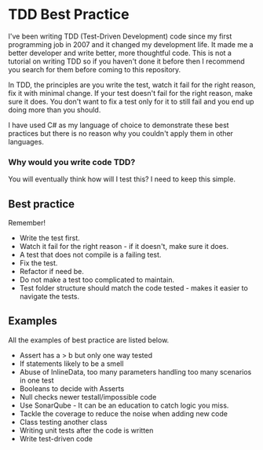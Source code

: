 # TDD Best Practice

I've been writing TDD (Test-Driven Development) code since my first programming job in 2007 and it changed my development life. It made me a better developer and write better, more thoughtful code. This is not a tutorial on writing TDD so if you haven't done it before then I recommend you search for them before coming to this repository.

In TDD, the principles are you write the test, watch it fail for the right reason, fix it with minimal change.
If your test doesn't fail for the right reason, make sure it does. You don't want to fix a test only for it to still fail and you end up doing more than you should.

I have used C# as my language of choice to demonstrate these best practices but there is no reason why you couldn't apply them in other languages.

### Why would you write code TDD?
You will eventually think how will I test this? I need to keep this simple.

## Best practice

Remember!
- Write the test first.
- Watch it fail for the right reason - if it doesn't, make sure it does.
- A test that does not compile is a failing test.
- Fix the test.
- Refactor if need be.
- Do not make a test too complicated to maintain.
- Test folder structure should match the code tested - makes it easier to navigate the tests.

## Examples
All the examples of best practice are listed below.

- Assert has a > b but only one way tested
- If statements likely to be a smell
- Abuse of InlineData, too many parameters handling too many scenarios in one test
- Booleans to decide with Asserts
- Null checks newer testall/impossible code
- Use SonarQube - It can be an education to catch logic you miss.
- Tackle the coverage to reduce the noise when adding new code
- Class testing another class
- Writing unit tests after the code is written
- Write test-driven code
